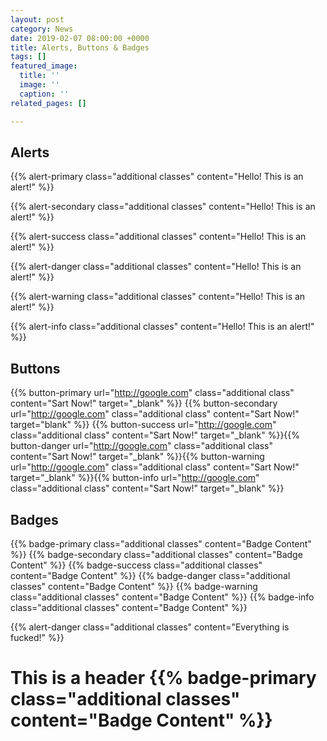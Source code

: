 ```yaml
---
layout: post
category: News
date: 2019-02-07 08:00:00 +0000
title: Alerts, Buttons & Badges
tags: []
featured_image:
  title: ''
  image: ''
  caption: ''
related_pages: []

---
```

## Alerts

{{% alert-primary class="additional classes" content="Hello! This is an alert!" %}}

{{% alert-secondary class="additional classes" content="Hello! This is an alert!" %}}

{{% alert-success class="additional classes" content="Hello! This is an alert!" %}}

{{% alert-danger class="additional classes" content="Hello! This is an alert!" %}}

{{% alert-warning class="additional classes" content="Hello! This is an alert!" %}}

{{% alert-info class="additional classes" content="Hello! This is an alert!" %}}

## Buttons

{{% button-primary url="http://google.com" class="additional class" content="Sart Now!" target="_blank" %}} {{% button-secondary url="http://google.com" class="additional class" content="Sart Now!" target="blank" %}} {{% button-success url="http://google.com" class="additional class" content="Sart Now!" target="_blank" %}}{{% button-danger url="http://google.com" class="additional class" content="Sart Now!" target="_blank" %}}{{% button-warning url="http://google.com" class="additional class" content="Sart Now!" target="_blank" %}}{{% button-info url="http://google.com" class="additional class" content="Sart Now!" target="_blank" %}}

## Badges

{{% badge-primary class="additional classes" content="Badge Content" %}}  {{% badge-secondary class="additional classes" content="Badge Content" %}}  {{% badge-success class="additional classes" content="Badge Content" %}}  {{% badge-danger class="additional classes" content="Badge Content" %}} {{% badge-warning class="additional classes" content="Badge Content" %}}  {{% badge-info class="additional classes" content="Badge Content" %}}

{{% alert-danger class="additional classes" content="Everything is fucked!" %}} 

# This is a header {{% badge-primary class="additional classes" content="Badge Content" %}} 